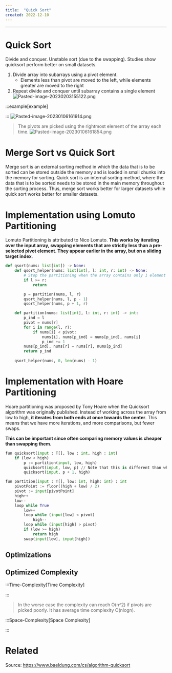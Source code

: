 ```yaml
---
title:  "Quick Sort"
created: 2022-12-10
---
```

---




# Quick Sort
Divide and conquer. Unstable sort (due to the swapping). Studies show quicksort perform better on small datasets.

1. Divide array into subarrays using a pivot element.
	- Elements less than pivot are moved to the left, while elements greater are moved to the right
2. Repeat divide and conquer until subarray contains a single element
![Pasted-image-20230203155122.png](</Pasted-image-20230203155122.png>)

:::example[example] 


:::
![Pasted-image-20230106161914.png](</Pasted-image-20230106161914.png>)
> The pivots are picked using the rightmost element of the array each time.
![Pasted-image-20230106161854.png](</Pasted-image-20230106161854.png>)
> 

# Merge Sort vs Quick Sort
Merge sort is an external sorting method in which the data that is to be sorted can be stored outside the memory and is loaded in small chunks into the memory for sorting. Quick sort is an internal sorting method, where the data that is to be sorted needs to be stored in the main memory throughout the sorting process. Thus, merge sort works better for larger datasets while quick sort works better for smaller datasets.
# Implementation using Lomuto Partitioning
Lomuto Partitioning is attributed to Nico Lomuto. **This works by iterating over the input array, swapping elements that are strictly less than a pre-selected pivot element. They appear earlier in the array, but on a sliding target index**.
```python
def qsort(nums: list[int]) -> None:
    def qsort_helper(nums: list[int], l: int, r: int) -> None:
	    # Stop the partitioning when the array contains only 1 element
        if l >= r: 
	        return

        p = partition(nums, l, r)
        qsort_helper(nums, l, p - 1)
        qsort_helper(nums, p + 1, r)

    def partition(nums: list[int], l: int, r: int) -> int:
        p_ind = l
        pivot = nums[r]
        for i in range(l, r):
            if nums[i] < pivot: 
                nums[i], nums[p_ind] = nums[p_ind], nums[i]
                p_ind += 1
        nums[p_ind], nums[r] = nums[r], nums[p_ind]
        return p_ind
        
    qsort_helper(nums, 0, len(nums) - 1)
```

# Implementation with Hoare Partitioning
Hoare partitioning was proposed by Tony Hoare when the Quicksort algorithm was originally published. Instead of working across the array from low to high, **it iterates from both ends at once towards the center**. This means that we have more iterations, and more comparisons, but fewer swaps.

**This can be important since often comparing memory values is cheaper than swapping them.**
```python
fun quicksort(input : T[], low : int, high : int) 
    if (low < high) 
        p := partition(input, low, high) 
        quicksort(input, low, p) // Note that this is different than when using Lomuto
        quicksort(input, p + 1, high)

fun partition(input : T[], low: int, high: int) : int
    pivotPoint := floor((high + low) / 2)
    pivot := input[pivotPoint]
    high++
    low-- 
    loop while True
        low++
        loop while (input[low] < pivot)
            high--
        loop while (input[high] > pivot)
        if (low >= high)
            return high
        swap(input[low], input[high])
```


## Optimizations

## Optimized Complexity

:::Time-Complexity[Time Complexity] 


:::
>In the worse case the complexity can reach O(n^2) if pivots are picked poorly. It has average time complexity O(nlogn).

:::Space-Complexity[Space Complexity] 


:::



# Related
Source: https://www.baeldung.com/cs/algorithm-quicksort